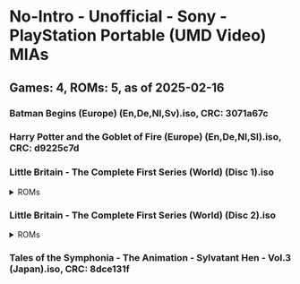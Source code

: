 # No-Intro - Unofficial - Sony - PlayStation Portable (UMD Video) MIAs
## Games: 4, ROMs: 5, as of 2025-02-16

### Batman Begins (Europe) (En,De,Nl,Sv).iso, CRC: 3071a67c
### Harry Potter and the Goblet of Fire (Europe) (En,De,Nl,Sl).iso, CRC: d9225c7d
### Little Britain - The Complete First Series (World) (Disc 1).iso
<details>
<summary>ROMs</summary>

- Little Britain - The Complete First Series (World) (Disc 1).iso, CRC: 62024746
</details>

### Little Britain - The Complete First Series (World) (Disc 2).iso
<details>
<summary>ROMs</summary>

- Little Britain - The Complete First Series (World) (Disc 2).iso, CRC: d9b09884
</details>

### Tales of the Symphonia - The Animation - Sylvatant Hen - Vol.3 (Japan).iso, CRC: 8dce131f
